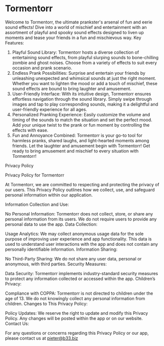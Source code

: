 # Tormentorr

Welcome to Tormentorr, the ultimate prankster's arsenal of fun and eerie sound effects! Dive into a world of mischief and entertainment with an assortment of playful and spooky sound effects designed to liven up moments and tease your friends in a fun and mischievous way.
Key Features:
1. Playful Sound Library:
Tormentorr hosts a diverse collection of entertaining sound effects, from playful slurping sounds to bone-chilling zombie and ghost noises. Choose from a variety of effects to suit every occasion and prank scenario.
2. Endless Prank Possibilities:
Surprise and entertain your friends by unleashing unexpected and whimsical sounds at just the right moment. Whether you want to lighten the mood or add a touch of mischief, these sound effects are bound to bring laughter and amusement.
3. User-Friendly Interface:
With its intuitive design, Tormentorr ensures effortless navigation through the sound library. Simply swipe through images and tap to play corresponding sounds, making it a delightful and user-friendly experience for all ages.
4. Personalized Pranking Experience:
Easily customize the volume and timing of the sounds to match the situation and set the perfect mood. Add your unique twist to the prank or fun moment by controlling the effects with ease.
5. Fun and Annoyance Combined:
Tormentorr is your go-to tool for harmless pranks, shared laughs, and light-hearted moments among friends. Let the laughter and amusement begin with Tormentorr!
Get ready to bring amusement and mischief to every situation with Tormentorr!


Privacy Policy 

Privacy Policy for Tormentorr

At Tormentorr, we are committed to respecting and protecting the privacy of our users. This Privacy Policy outlines how we collect, use, and safeguard personal information within our application.

Information Collection and Use:

No Personal Information: Tormentorr does not collect, store, or share any personal information from its users. We do not require users to provide any personal data to use the app.
Data Collection:

Usage Analytics: We may collect anonymous usage data for the sole purpose of improving user experience and app functionality. This data is used to understand user interactions with the app and does not contain any personally identifiable information.
Information Sharing:

No Third-Party Sharing: We do not share any user data, personal or anonymous, with third parties.
Security Measures:

Data Security: Tormentorr implements industry-standard security measures to protect any information collected or accessed within the app.
Children’s Privacy:

Compliance with COPPA: Tormentorr is not directed to children under the age of 13. We do not knowingly collect any personal information from children.
Changes to This Privacy Policy:

Policy Updates: We reserve the right to update and modify this Privacy Policy. Any changes will be posted within the app or on our website.
Contact Us:

For any questions or concerns regarding this Privacy Policy or our app, please contact us at pieter@b33.biz

